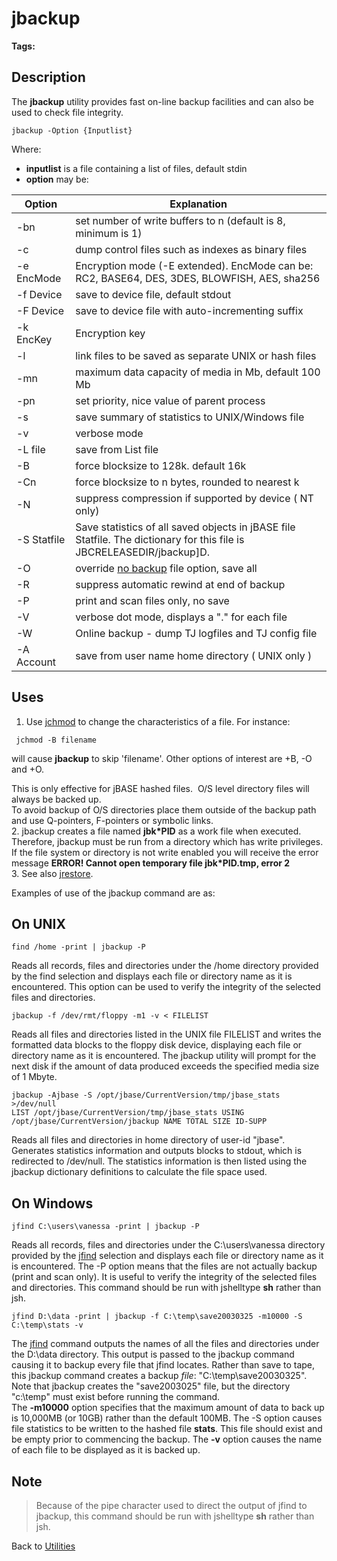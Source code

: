 # jbackup

<PageHeader />  

**Tags:**
<badge text='jfilesave' vertical='middle' />
<badge text='jrestore' vertical='middle' />
<badge text='jbackup' vertical='middle' />
<badge text='utilities' vertical='middle' />
<badge text='backup' vertical='middle' />

## Description

The **jbackup** utility provides fast on-line backup facilities and can also be used to check file integrity.

```
jbackup -Option {Inputlist}
```

Where:

- **inputlist** is a file containing a list of files, default stdin
- **option** may be:

| Option | Explanation |
| --- | --- |
| -bn | set number of write buffers to n (default is 8, minimum is 1) |
| -c | dump control files such as indexes as binary files |
| -e EncMode | Encryption mode (-E extended). EncMode can be: RC2, BASE64, DES, 3DES, BLOWFISH, AES, sha256 |
| -f Device | save to device file, default stdout |
| -F Device | save to device file with auto-incrementing suffix |
| -k EncKey | Encryption key |
| -l | link files to be saved as separate UNIX or hash files |
| -mn | maximum data capacity of media in Mb, default 100 Mb |
| -pn | set priority, nice value of parent process |
| -s | save summary of statistics to UNIX/Windows file |
| -v | verbose mode |
| -L file | save from List file |
| -B | force blocksize to 128k. default 16k |
| -Cn | force blocksize to n bytes, rounded to nearest k |
| -N | suppress compression if supported by device ( NT only) |
| -S Statfile | Save statistics of all saved objects in jBASE file Statfile. The dictionary for this file is JBCRELEASEDIR/jbackup]D. |
| -O | override [no backup](./../jchmod) file option, save all |
| -R | suppress automatic rewind at end of backup |
| -P | print and scan files only, no save |
| -V | verbose dot mode, displays a "." for each file |
| -W | Online backup - dump TJ logfiles and TJ config file |
| -A Account | save from user name home directory ( UNIX only ) |

## Uses

1. Use [jchmod](./../jchmod) to change the characteristics of a file. For instance:

```
 jchmod -B filename
```

will cause **jbackup** to skip 'filename'. Other options of interest are +B, -O and +O.

This is only effective for jBASE hashed files.  O/S level directory files will always be backed up.  
To avoid backup of O/S directories place them outside of the backup path and use Q-pointers, F-pointers or symbolic links.  
2. jbackup creates a file named **jbk\*PID** as a work file when executed. Therefore, jbackup must be run from a directory which has write privileges. If the file system or directory is not write enabled you will receive the error message **ERROR! Cannot open temporary file jbk\*PID.tmp, error 2**  
3. See also [jrestore](./../jrestore).

Examples of use of the jbackup command are as:

## On UNIX

```
find /home -print | jbackup -P
```

Reads all records, files and directories under the /home directory provided by the find selection and displays each file or directory name as it is encountered. This option can be used to verify the integrity of the selected files and directories.

```
jbackup -f /dev/rmt/floppy -m1 -v < FILELIST
```

Reads all files and directories listed in the UNIX file FILELIST and writes the formatted data blocks to the floppy disk device, displaying each file or directory name as it is encountered. The jbackup utility will prompt for the next disk if the amount of data produced exceeds the specified media size of 1 Mbyte.

```
jbackup -Ajbase -S /opt/jbase/CurrentVersion/tmp/jbase_stats >/dev/null
LIST /opt/jbase/CurrentVersion/tmp/jbase_stats USING /opt/jbase/CurrentVersion/jbackup NAME TOTAL SIZE ID-SUPP
```

Reads all files and directories in home directory of user-id "jbase". Generates statistics information and outputs blocks to stdout, which is redirected to /dev/null. The statistics information is then listed using the jbackup dictionary definitions to calculate the file space used.

## On Windows

```
jfind C:\users\vanessa -print | jbackup -P
```

Reads all records, files and directories under the C:\users\vanessa directory provided by the [jfind](./../../../jbase/jfind) selection and displays each file or directory name as it is encountered. The -P option means that the files are not actually backup (print and scan only). It is useful to verify the integrity of the selected files and directories. This command should be run with jshelltype **sh** rather than jsh.

```
jfind D:\data -print | jbackup -f C:\temp\save20030325 -m10000 -S C:\temp\stats -v
```

The [jfind](./../../../jbase/jfind) command outputs the names of all the files and directories under the D:\data directory. This output is passed to the jbackup command causing it to backup every file that jfind locates. Rather than save to tape, this jbackup command creates a backup *file*: "C:\temp\save20030325". Note that jbackup creates the "save2003025" file, but the directory "c:\temp" must exist before running the command.  
The **-m10000** option specifies that the maximum amount of data to back up is 10,000MB (or 10GB) rather than the default 100MB. The -S option causes file statistics to be written to the hashed file **stats**. This file should exist and be empty prior to commencing the backup. The **-v** option causes the name of each file to be displayed as it is backed up.  

## Note

>Because of the pipe character used to direct the output of jfind to jbackup, this command should be run with jshelltype **sh** rather than jsh.

Back to [Utilities](./../utilities)

<PageFooter />
